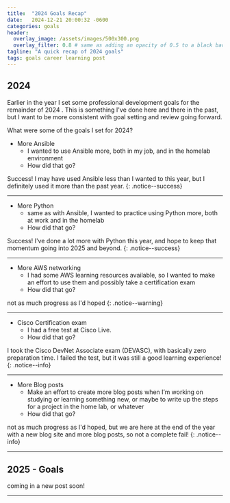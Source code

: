 ```yaml
---
title:  "2024 Goals Recap"
date:   2024-12-21 20:00:32 -0600
categories: goals
header:
  overlay_image: /assets/images/500x300.png
  overlay_filter: 0.8 # same as adding an opacity of 0.5 to a black background
tagline: "A quick recap of 2024 goals"
tags: goals career learning post
---
```



## 2024

Earlier in the year I set some professional development goals for the remainder of 2024 . This is something I've done here and there in the past, but I want to be more consistent with goal setting and review going forward.

What were some of the goals I set for 2024? 
- More Ansible
    - I wanted to use Ansible more, both in my job, and in the homelab environment
    - How did that go?

Success! I may have used Ansible less than I wanted to this year, but I definitely used it more than the past year.
{: .notice--success}

---
- More Python
    - same as with Ansible, I wanted to practice using Python more, both at work and in the homelab
    - How did that go?

Success! I've done a lot more with Python this year, and hope to keep that momentum going into 2025 and beyond.
{: .notice--success}

---
- More AWS networking
    - I had some AWS learning resources available, so I wanted to make an effort to use them and possibly take a certification exam
    - How did that go?


not as much progress as I'd hoped
{: .notice--warning}

---
- Cisco Certification exam
    - I had a free test at Cisco Live.
    - How did that go?


I took the Cisco DevNet Associate exam (DEVASC), with basically zero preparation time. I failed the test, but it was still a good learning experience!
{: .notice--info}


---
- More Blog posts
    - Make an effort to create more blog posts when I’m working on studying or learning something new, or maybe to write up the steps for a project in the home lab, or whatever
    - How did that go?



not as much progress as I'd hoped, but we are here at the end of the year with a new blog site and more blog posts, so not a complete fail!
{: .notice--info}


---
## 2025 - Goals

coming in a new post soon!

---

